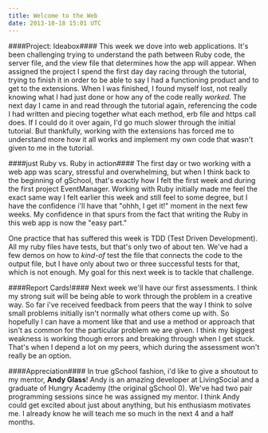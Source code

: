 ```yaml
---
title: Welcome to the Web
date: 2013-10-18 15:01 UTC
---
```


####Project: Ideabox####
This week we dove into web applications. It's been challenging trying to understand the path between Ruby code, the server file, and the view file that determines how the app will appear.  When assigned the project I spend the first day day racing through the tutorial, trying to finish it in order to be able to say I had a functioning product and to get to the extensions. When I was finished, I found myself lost, not really knowing what I had just done or how any of the code really *worked.* The next day I came in and read through the tutorial again, referencing the code I had written and piecing together what each method, erb file and https call does. If I could do it over again, I'd go much slower through the initial tutorial. But thankfully, working with the extensions has forced me to understand more how it all works and implement my own code that wasn't given to me in the tutorial.

####just Ruby vs. Ruby in action####
The first day or two working with a web app was scary, stressful and overwhelming, but when I think back to the beginning of gSchool, that's exactly how I felt the first week and during the first project EventManager. Working with Ruby initially made me feel the exact same way I felt earlier this week and still feel to some degree, but I have the confidence i'll have that "ohhh, I get it!" moment in the next few weeks. My confidence in that spurs from the fact that writing the Ruby in this web app is now the "easy part." 

One practice that has suffered this week is TDD (Test Driven Development). All my ruby files have tests, but that's only two of about ten. We've had a few demos on how to *kind-of*  test the file that connects the code to the output file, but I have only about two or three successful tests for that, which is not enough. My goal for this next week is to tackle that challenge. 

####Report Cards!####
Next week we'll have our first assessments. I think my strong suit will be being able to work through the problem in a creative way. So far i've received feedback from peers that the way I think to solve small problems initially isn't normally what others come up with. So hopefully I can have a moment like that and use a method or approach that isn't as common for the particular problem we are given. I think my biggest weakness is working though errors and breaking through when I get stuck. That's when I depend a lot on my peers, which during the assessment won't really be an option. 

####Appreciation####
In true gSchool fashion, i'd like to give a shoutout to my mentor, **Andy Glass**! Andy is an amazing developer at LivingSocial and a graduate of Hungry Academy (the original gSchool 0). We've had two pair programming sessions since he was assigned my mentor. I think Andy could get excited about just about anything, but his enthusiasm motivates me. I already know he will teach me so much in the next 4 and a half months. 
